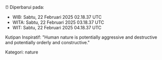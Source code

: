 ⏰ Diperbarui pada:
- WIB: Sabtu, 22 Februari 2025 02.18.37 UTC
- WITA: Sabtu, 22 Februari 2025 03.18.37 UTC
- WIT: Sabtu, 22 Februari 2025 04.18.37 UTC

Kutipan Inspiratif:
"Human nature is potentially aggressive and destructive and potentially orderly and constructive."


Kategori: nature

